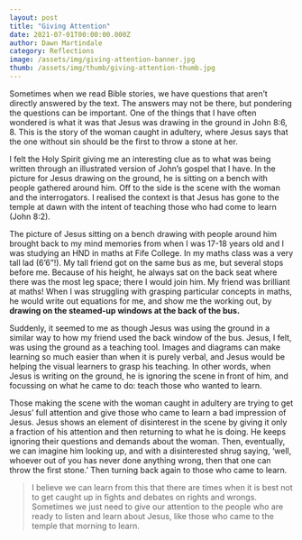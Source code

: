 ```yaml
---
layout: post
title: "Giving Attention"
date: 2021-07-01T00:00:00.000Z
author: Dawn Martindale
category: Reflections
image: /assets/img/giving-attention-banner.jpg
thumb: /assets/img/thumb/giving-attention-thumb.jpg
---
```

Sometimes when we read Bible stories, we have questions that aren’t directly answered by the text. The answers may not be there, but pondering the questions can be important. One of the things that I have often wondered is what it was that Jesus was drawing in the ground in John 8:6, 8. This is the story of the woman caught in adultery, where Jesus says that the one without sin should be the first to throw a stone at her. 

I felt the Holy Spirit giving me an interesting clue as to what was being written through an illustrated version of John’s gospel that I have. In the picture for Jesus drawing on the ground, he is sitting on a bench with people gathered around him. Off to the side is the scene with the woman and the interrogators. I realised the context is that Jesus has gone to the temple at dawn with the intent of teaching those who had come to learn (John 8:2). 

The picture of Jesus sitting on a bench drawing with people around him brought back to my mind memories from when I was 17-18 years old and I was studying an HND in maths at Fife College. In my maths class was a very tall lad (6’6”!). My tall friend got on the same bus as me, but several stops before me. Because of his height, he always sat on the back seat where there was the most leg space; there I would join him. My friend was brilliant at maths! When I was struggling with grasping particular concepts in maths, he would write out equations for me, and show me the working out, by **drawing on the steamed-up windows at the back of the bus.**

Suddenly, it seemed to me as though Jesus was using the ground in a similar way to how my friend used the back window of the bus. Jesus, I felt, was using the ground as a teaching tool. Images and diagrams can make learning so much easier than when it is purely verbal, and Jesus would be helping the visual learners to grasp his teaching. In other words, when Jesus is writing on the ground, he is ignoring the scene in front of him, and focussing on what he came to do: teach those who wanted to learn. 

Those making the scene with the woman caught in adultery are trying to get Jesus’ full attention and give those who came to learn a bad impression of Jesus. Jesus shows an element of disinterest in the scene by giving it only a fraction of his attention and then returning to what he is doing. He keeps ignoring their questions and demands about the woman. Then, eventually, we can imagine him looking up, and with a disinterested shrug saying, ‘well, whoever out of you has never done anything wrong, then that one can throw the first stone.’ Then turning back again to those who came to learn.

> I believe we can learn from this that there are times when it is best not to get caught up in fights and debates on rights and wrongs. Sometimes we just need to give our attention to the people who are ready to listen and learn about Jesus, like those who came to the temple that morning to learn.
